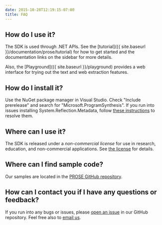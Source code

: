 ```yaml
---
date: 2015-10-28T12:19:15-07:00
title: FAQ
---
```


## How do I use it?

The SDK is used through .NET APIs.
See the [tutorial]({{ site.baseurl }}/documentation/prose/tutorial) for how to get
started and the documentation links on the sidebar for more details.

Also, the [Playground]({{ site.baseurl }}/playground) provides a web interface for trying
out the text and web extraction features.


## How do I install it?

Use the NuGet package manager in Visual Studio.
Check "Include prerelease" and search for "Microsoft.ProgramSynthesis".
If you run into issues installing System.Reflection.Metadata,
follow [these instructions](http://celticcodingsolutions.com/Blog/post/2015/08/19/visual-studio-2015-and-nuget-redirection-and-package-retrieval-errors.aspx)
to resolve them.


## Where can I use it?

The SDK is released under a _non-commercial license_ for use in
research, education, and non-commercial applications. See
[the license](https://prose-playground.cloudapp.net/data/SDKLicense.pdf)
for details.


## Where can I find sample code?

Our samples are located in the [PROSE GitHub repository](https://github.com/microsoft/prose).

## How can I contact you if I have any questions or feedback?

If you run into any bugs or issues, please [open an issue](https://github.com/microsoft/prose/issues) in our GitHub repository.
Feel free also to [email us](mailto:prose-contact@microsoft.com).
